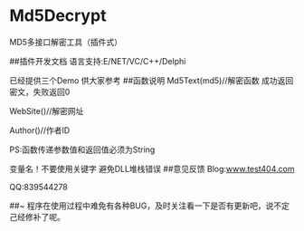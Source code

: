 # Md5Decrypt
MD5多接口解密工具（插件式）

##插件开发文档
语言支持:E/NET/VC/C++/Delphi

已经提供三个Demo 供大家参考
##函数说明
Md5Text(md5)//解密函数
成功返回密文，失败返回0

WebSite()//解密网址

Author()//作者ID

PS:函数传递参数值和返回值必须为String

变量名！不要使用关键字 避免DLL堆栈错误
##意见反馈
Blog:www.test404.com

QQ:839544278

##~
程序在使用过程中难免有各种BUG，及时关注看一下是否有更新吧，说不定己经修补了呢。

